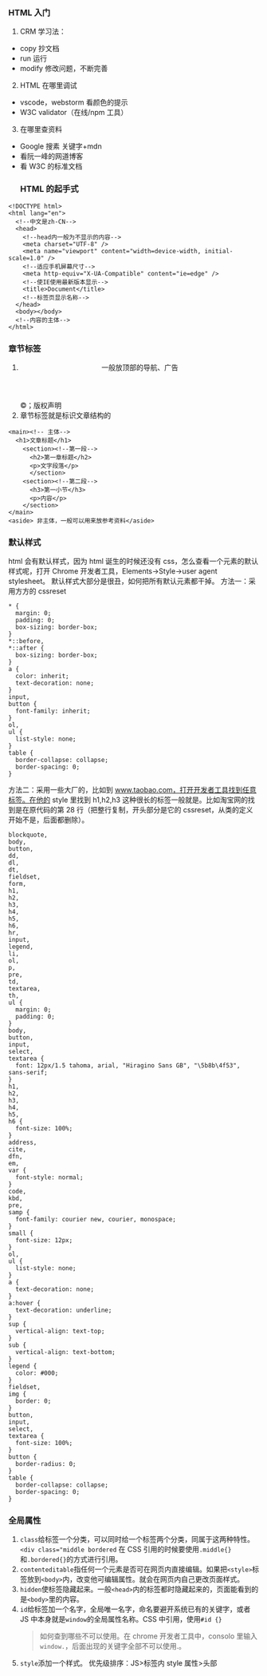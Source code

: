 ### HTML 入门

1. CRM 学习法：

- copy 抄文档
- run 运行
- modify 修改问题，不断完善

2. HTML 在哪里调试

- vscode，webstorm 看颜色的提示
- W3C validator（在线/npm 工具）

3. 在哪里查资料

- Google 搜素 关键字+mdn
- 看阮一峰的网道博客
- 看 W3C 的标准文档
  ### HTML 的起手式

```
<!DOCTYPE html>
<html lang="en">
  <!--中文是zh-CN-->
  <head>
    <!--head内一般为不显示的内容-->
    <meta charset="UTF-8" />
    <meta name="viewport" content="width=device-width, initial-scale=1.0" />
    <!--适应手机屏幕尺寸-->
    <meta http-equiv="X-UA-Compatible" content="ie=edge" />
    <!--使IE使用最新版本显示-->
    <title>Document</title>
    <!--标签页显示名称-->
  </head>
  <body></body>
  <!--内容的主体-->
</html>
```

### 章节标签

1. <header>一般放顶部的导航、广告</header>
   <footer>&copy；版权声明</footer>
2. 章节标签就是标识文章结构的

```
<main><!-- 主体-->
  <h1>文章标题</h1>
    <section><!--第一段-->
      <h2>第一章标题</h2>
      <p>文字段落</p>
      </section>
    <section><!--第二段-->
      <h3>第一小节</h3>
      <p>内容</p>
    </section>
</main>
<aside> 非主体，一般可以用来放参考资料</aside>
```

### 默认样式

html 会有默认样式，因为 html 诞生的时候还没有 css，怎么查看一个元素的默认样式呢，打开 Chrome 开发者工具，Elements->Style->user agent stylesheet。
默认样式大部分是很丑，如何把所有默认元素都干掉。
方法一：采用方方的 cssreset

```
* {
  margin: 0;
  padding: 0;
  box-sizing: border-box;
}
*::before,
*::after {
  box-sizing: border-box;
}
a {
  color: inherit;
  text-decoration: none;
}
input,
button {
  font-family: inherit;
}
ol,
ul {
  list-style: none;
}
table {
  border-collapse: collapse;
  border-spacing: 0;
}
```

方法二：采用一些大厂的，比如到 www.taobao.com，打开开发者工具找到任意标签。在他的 style 里找到 h1,h2,h3 这种很长的标签一般就是。比如淘宝网的找到是在原代码的第 28 行（把整行复制，开头部分是它的 cssreset，从类的定义开始不是，后面都删除）。

```
blockquote,
body,
button,
dd,
dl,
dt,
fieldset,
form,
h1,
h2,
h3,
h4,
h5,
h6,
hr,
input,
legend,
li,
ol,
p,
pre,
td,
textarea,
th,
ul {
  margin: 0;
  padding: 0;
}
body,
button,
input,
select,
textarea {
  font: 12px/1.5 tahoma, arial, "Hiragino Sans GB", "\5b8b\4f53", sans-serif;
}
h1,
h2,
h3,
h4,
h5,
h6 {
  font-size: 100%;
}
address,
cite,
dfn,
em,
var {
  font-style: normal;
}
code,
kbd,
pre,
samp {
  font-family: courier new, courier, monospace;
}
small {
  font-size: 12px;
}
ol,
ul {
  list-style: none;
}
a {
  text-decoration: none;
}
a:hover {
  text-decoration: underline;
}
sup {
  vertical-align: text-top;
}
sub {
  vertical-align: text-bottom;
}
legend {
  color: #000;
}
fieldset,
img {
  border: 0;
}
button,
input,
select,
textarea {
  font-size: 100%;
}
button {
  border-radius: 0;
}
table {
  border-collapse: collapse;
  border-spacing: 0;
}
```

### 全局属性

1.  `class`给标签一个分类，可以同时给一个标签两个分类，同属于这两种特性。`<div class="middle bordered`
    在 CSS 引用的时候要使用`.middle{}`和`.bordered{}`的方式进行引用。
2.  `contenteditable`指任何一个元素是否可在网页内直接编辑。如果把`<style>`标签放到`<body>`内，改变他可编辑属性。就会在网页内自己更改页面样式。
3.  `hidden`使标签隐藏起来。一般`<head>`内的标签都时隐藏起来的，页面能看到的是`<body>`里的内容。
4.  `id`给标签加一个名字，全局唯一名字，命名要避开系统已有的关键字，或者 JS 中本身就是`window`的全局属性名称。CSS 中引用，使用`#id {}`
    > 如何查到哪些不可以使用。在 chrome 开发者工具中，consolo 里输入`window.`，后面出现的关键字全部不可以使用.。
5.  `style`添加一个样式。
    优先级排序：JS>标签内 style 属性>头部<style>标签内
6.  `tabindex`指按下`Tab`访问的顺序。按照 tabindex=1 到 tabindex=100，由小到大的顺序进行访问。有两个特殊值，当是 0 的时候，代表最后一个访问，当时-1 的时候，代表永远不去访问。
7.  `title` 对某段文字的备注。当标题很长缩进到一行显示时。可以使用 title 进行备注。

```element.style{
whit-space:nowrap;
text-overfow:ellipsis;
overflow:hidden;
```
